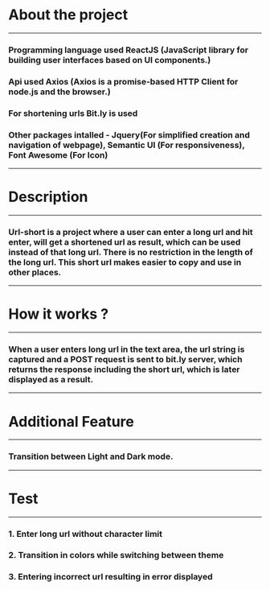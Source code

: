# About the project
----------------------------------------------------------------------------------------------------------------------------------------------------------------------
### Programming language used ReactJS (JavaScript library for building user interfaces based on UI components.)
### Api used Axios (Axios is a promise-based HTTP Client for node.js and the browser.)
### For shortening urls Bit.ly is used
### Other packages intalled - Jquery(For simplified creation and navigation of webpage), Semantic UI (For responsiveness), Font Awesome (For Icon)
----------------------------------------------------------------------------------------------------------------------------------------------------------------------

# Description
----------------------------------------------------------------------------------------------------------------------------------------------------------------------
### Url-short is a project where a user can enter a long url and hit enter, will get a shortened url as result, which can be used instead of that long url. There is no restriction in the length of the long url. This short url makes easier to copy and use in other places.
----------------------------------------------------------------------------------------------------------------------------------------------------------------------

# How it works ?
----------------------------------------------------------------------------------------------------------------------------------------------------------------------
### When a user enters long url in the text area, the url string is captured and a POST request is sent to bit.ly server, which returns the response including the short url, which is later displayed as a result.
----------------------------------------------------------------------------------------------------------------------------------------------------------------------

# Additional Feature
----------------------------------------------------------------------------------------------------------------------------------------------------------------------
### Transition between Light and Dark mode.

----------------------------------------------------------------------------------------------------------------------------------------------------------------------

# Test
----------------------------------------------------------------------------------------------------------------------------------------------------------------------
### 1. Enter long url without character limit
### 2. Transition in colors while switching between theme
### 3. Entering incorrect url resulting in error displayed
